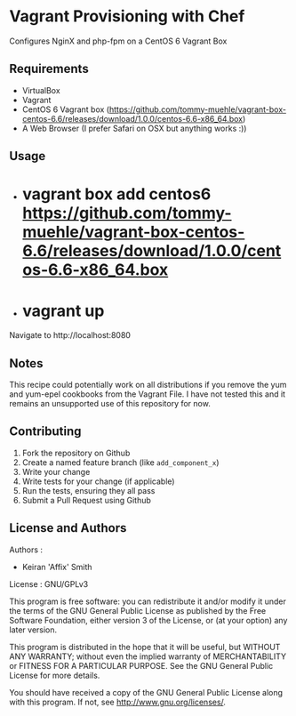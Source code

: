 Vagrant Provisioning with Chef
==============================
Configures NginX and php-fpm on a CentOS 6 Vagrant Box

Requirements
------------
 - VirtualBox
 - Vagrant
 - CentOS 6 Vagrant box (https://github.com/tommy-muehle/vagrant-box-centos-6.6/releases/download/1.0.0/centos-6.6-x86_64.box)
 - A Web Browser (I prefer Safari on OSX but anything works :))

Usage
-----
 - # vagrant box add centos6 https://github.com/tommy-muehle/vagrant-box-centos-6.6/releases/download/1.0.0/centos-6.6-x86_64.box
 - # vagrant up

Navigate to http://localhost:8080

Notes
-----

This recipe could potentially work on all distributions if you remove the yum and yum-epel cookbooks from the Vagrant File.
I have not tested this and it remains an unsupported use of this repository for now.

Contributing
------------

1. Fork the repository on Github
2. Create a named feature branch (like `add_component_x`)
3. Write your change
4. Write tests for your change (if applicable)
5. Run the tests, ensuring they all pass
6. Submit a Pull Request using Github

License and Authors
-------------------
Authors :
* Keiran 'Affix' Smith


License : GNU/GPLv3

This program is free software: you can redistribute it and/or modify
it under the terms of the GNU General Public License as published by
the Free Software Foundation, either version 3 of the License, or
(at your option) any later version.

This program is distributed in the hope that it will be useful,
but WITHOUT ANY WARRANTY; without even the implied warranty of
MERCHANTABILITY or FITNESS FOR A PARTICULAR PURPOSE.  See the
GNU General Public License for more details.

You should have received a copy of the GNU General Public License
along with this program.  If not, see <http://www.gnu.org/licenses/>.
